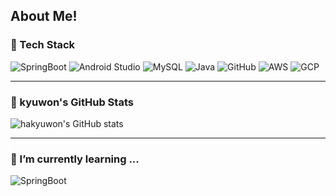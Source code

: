 ## About Me!
 
### 🦖 Tech Stack 
![SpringBoot](https://img.shields.io/badge/SpringBoot-6DB33F?style=flat&logo=springboot&logoColor=white)
![Android Studio](https://img.shields.io/badge/Android%20Studio-3DDC84?style=flat&logo=android-studio&logoColor=white)
![MySQL](https://img.shields.io/badge/MySQL-4479A1?style=flat&logo=mysql&logoColor=white)
![Java](https://img.shields.io/badge/Java-007396?style=flat&logo=java&logoColor=white)
![GitHub](https://img.shields.io/badge/GitHub-181717?style=flat&logo=github&logoColor=white)
![AWS](https://img.shields.io/badge/AWS-232F3E?style=flat&logo=amazon-aws&logoColor=white)
![GCP](https://img.shields.io/badge/Google%20Cloud-4285F4?style=flat&logo=google-cloud&logoColor=white)

---
 
### 🐸 kyuwon's GitHub Stats

![hakyuwon's GitHub stats](https://github-readme-stats.vercel.app/api?username=hakyuwon&show_icons=true&theme=vue)

---

### 🌱 I’m currently learning ...
![SpringBoot](https://img.shields.io/badge/SpringBoot-6DB33F?style=flat&logo=springboot&logoColor=white)

<!--
**hakyuwon/hakyuwon** is a ✨ _special_ ✨ repository because its `README.md` (this file) appears on your GitHub profile.

Here are some ideas to get you started:

- 🔭 I’m currently working on ...
- 🌱 I’m currently learning ...
- 👯 I’m looking to collaborate on ...
- 🤔 I’m looking for help with ...
- 💬 Ask me about ...
- 📫 How to reach me: ...
- 😄 Pronouns: ...
- ⚡ Fun fact: ...
-->

